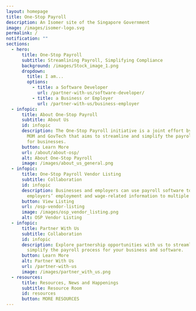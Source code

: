 ```yaml
---
layout: homepage
title: One-Stop Payroll
description: An Isomer site of the Singapore Government
image: /images/isomer-logo.svg
permalink: /
notification: ""
sections:
  - hero:
      title: One-Stop Payroll
      subtitle: Streamlining Payroll, Simplifying Compliance
      background: /images/Stock_image_1.png
      dropdown:
        title: I am...
        options:
          - title: a Software Developer
            url: /partner-with-us/software-developer/
          - title: a Business or Employer
            url: /partner-with-us/business-employer
  - infopic:
      title: About One-Stop Payroll
      subtitle: About Us
      id: infopic
      description: The One-Stop Payroll initiative is a joint effort by IRAS, CPFB,
        MOM and GovTech that aims to streamline and simplify the payroll process
        for businesses.
      button: Learn More
      url: /about/about-osp/
      alt: About One-Stop Payroll
      image: /images/about_us_general.png
  - infopic:
      title: One-Stop Payroll Vendor Listing
      subtitle: Collaboration
      id: infopic
      description: Businesses and employers can use payroll software to submit
        employers’ employment and wage-related information to multiple agencies.
      button: View Listing
      url: /osp-vendor-listing
      image: /images/osp_vendor_listing.png
      alt: OSP Vendor Listing
  - infopic:
      title: Partner With Us
      subtitle: Collaboration
      id: infopic
      description: Explore partnership opportunities with us to streamline and
        simplify the payroll process for your business and software.
      button: Learn More
      alt: Partner With Us
      url: /partner-with-us
      image: /images/partner_with_us.png
  - resources:
      title: Resources, News and Happenings
      subtitle: Resource Room
      id: resources
      button: MORE RESOURCES
---
```

